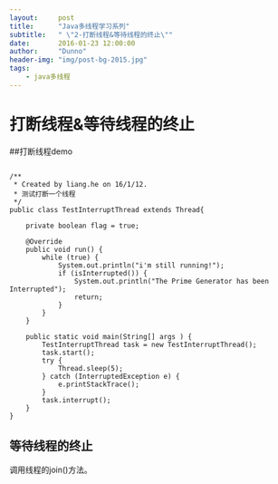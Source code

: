```yaml
---
layout:     post
title:      "Java多线程学习系列"
subtitle:   " \"2-打断线程&等待线程的终止\""
date:       2016-01-23 12:00:00
author:     "Dunno"
header-img: "img/post-bg-2015.jpg"
tags:
    - java多线程
---
```

# 打断线程&等待线程的终止
##打断线程demo
<pre><code>
/**
 * Created by liang.he on 16/1/12.
 * 测试打断一个线程
 */
public class TestInterruptThread extends Thread{

	private boolean flag = true;

	@Override
	public void run() {
		while (true) {
			System.out.println("i'm still running!");
			if (isInterrupted()) {
				System.out.println("The Prime Generator has been Interrupted");
				return;
			}
		}
	}

	public static void main(String[] args ) {
		TestInterruptThread task = new TestInterruptThread();
		task.start();
		try {
			Thread.sleep(5);
		} catch (InterruptedException e) {
			e.printStackTrace();
		}
		task.interrupt();
	}
}
</code></pre>

## 等待线程的终止

调用线程的join()方法。